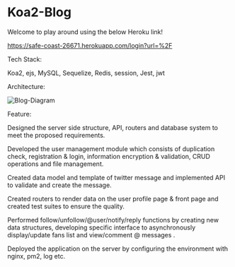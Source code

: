 # Koa2-Blog
Welcome to play around using the below Heroku link!

https://safe-coast-26671.herokuapp.com/login?url=%2F

Tech Stack:

Koa2, ejs, MySQL, Sequelize, Redis, session, Jest, jwt

Architecture:

![Blog-Diagram](https://user-images.githubusercontent.com/62654631/80154702-24f35b00-858e-11ea-8cfd-2015139d4d17.png)

Feature:

Designed the server side structure, API, routers and database system to meet the proposed requirements.

Developed the user management module which consists of duplication check, registration & login, information encryption & validation, CRUD operations and file management.

Created data model and template of twitter message and implemented API to validate and create the message.

Created routers to render data on the user profile page & front page and created test suites to ensure the quality.

Performed follow/unfollow/@user/notify/reply functions by creating new data structures, developing specific interface to asynchronously display/update fans list and view/comment @ messages .

Deployed the application on the server by configuring the environment with nginx, pm2, log etc.

